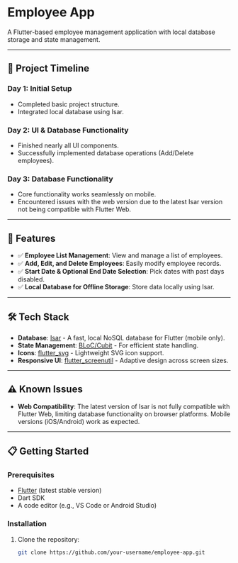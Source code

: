 # Employee App

A Flutter-based employee management application with local database storage and state management.

---

## 🚀 Project Timeline

### Day 1: Initial Setup
- Completed basic project structure.
- Integrated local database using Isar.

### Day 2: UI & Database Functionality
- Finished nearly all UI components.
- Successfully implemented database operations (Add/Delete employees).

### Day 3: Database Functionality
- Core functionality works seamlessly on mobile.
- Encountered issues with the web version due to the latest Isar version not being compatible with Flutter Web.

---

## 📌 Features

- ✅ **Employee List Management**: View and manage a list of employees.
- ✅ **Add, Edit, and Delete Employees**: Easily modify employee records.
- ✅ **Start Date & Optional End Date Selection**: Pick dates with past days disabled.
- ✅ **Local Database for Offline Storage**: Store data locally using Isar.

---

## 🛠️ Tech Stack

- **Database**: [Isar](https://isar.dev/) - A fast, local NoSQL database for Flutter (mobile only).
- **State Management**: [BLoC/Cubit](https://bloclibrary.dev/) - For efficient state handling.
- **Icons**: [flutter_svg](https://pub.dev/packages/flutter_svg) - Lightweight SVG icon support.
- **Responsive UI**: [flutter_screenutil](https://pub.dev/packages/flutter_screenutil) - Adaptive design across screen sizes.

---

## ⚠️ Known Issues

- **Web Compatibility**: The latest version of Isar is not fully compatible with Flutter Web, limiting database functionality on browser platforms. Mobile versions (iOS/Android) work as expected.

---

## 📋 Getting Started

### Prerequisites
- [Flutter](https://flutter.dev/docs/get-started/install) (latest stable version)
- Dart SDK
- A code editor (e.g., VS Code or Android Studio)

### Installation
1. Clone the repository:
   ```bash
   git clone https://github.com/your-username/employee-app.git